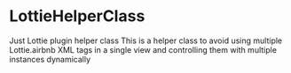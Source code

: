 # LottieHelperClass
Just Lottie plugin helper class
This is a helper class to avoid using multiple Lottie.airbnb XML tags in a single view and controlling them with multiple instances dynamically

